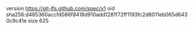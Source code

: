 version https://git-lfs.github.com/spec/v1
oid sha256:d485360accfd086f8418d910add1281f72ff1193fc2d8011eb065d6430c9c41e
size 625
